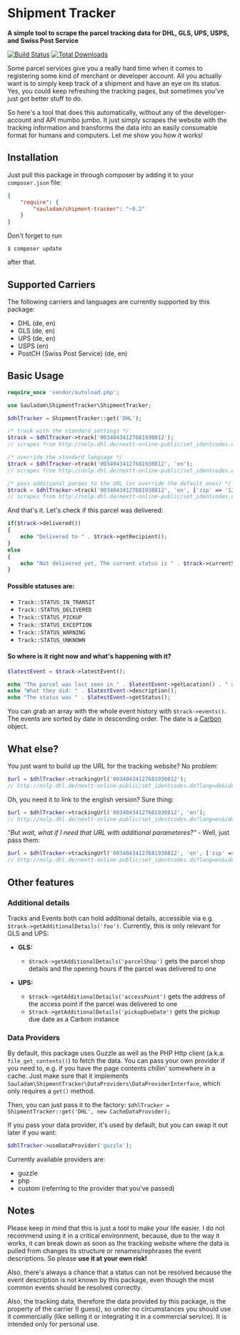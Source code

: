 # Shipment Tracker

**A simple tool to scrape the parcel tracking data for DHL, GLS, UPS, USPS, and Swiss Post Service**

[![Build Status](https://travis-ci.org/sauladam/shipment-tracker.svg?branch=master)](https://travis-ci.org/sauladam/shipment-tracker)
[![Total Downloads](https://poser.pugx.org/sauladam/shipment-tracker/downloads)](https://packagist.org/packages/sauladam/shipment-tracker)


Some parcel services give you a really hard time when it comes to registering some kind of merchant or developer account.
  All you actually want is to simply keep track of a shipment and have an eye on its status. Yes, you could keep refreshing
  the tracking pages, but sometimes you've just got better stuff to do. 
  
  So here's a tool that does this automatically, without any of the developer-account and API mumbo jumbo. It just simply scrapes the website with the tracking information and transforms the data into an easily consumable format for humans and computers. Let me show you how it works!

## Installation

Just pull this package in through composer by adding it to your `composer.json` file:

```json
{
    "require": {
        "sauladam/shipment-tracker": "~0.2"
    }
}
```

Don't forget to run 

    $ composer update

after that.

## Supported Carriers
The following carriers and languages are currently supported by this package:

- DHL (de, en)
- GLS (de, en)
- UPS (de, en)
- USPS (en)
- PostCH (Swiss Post Service) (de, en)

## Basic Usage

```php
require_once 'vendor/autoload.php';

use Sauladam\ShipmentTracker\ShipmentTracker;

$dhlTracker = ShipmentTracker::get('DHL');

/* track with the standard settings */
$track = $dhlTracker->track('00340434127681930812');
// scrapes from http://nolp.dhl.de/nextt-online-public/set_identcodes.do?lang=de&idc=00340434127681930812

/* override the standard language */
$track = $dhlTracker->track('00340434127681930812', 'en');
// scrapes from http://nolp.dhl.de/nextt-online-public/set_identcodes.do?lang=en&idc=00340434127681930812

/* pass additional params to the URL (or override the default ones) */
$track = $dhlTracker->track('00340434127681930812', 'en', ['zip' => '12345']);
// scrapes from http://nolp.dhl.de/nextt-online-public/set_identcodes.do?lang=en&idc=00340434127681930812&zip=12345
```

And that's it. Let's check if this parcel was delivered:

```php
if($track->delivered())
{
    echo "Delivered to " . $track->getRecipient();
}
else
{
    echo "Not delivered yet, The current status is " . $track->currentStatus();
}
```

#### Possible statuses are:

- `Track::STATUS_IN_TRANSIT`
- `Track::STATUS_DELIVERED`
- `Track::STATUS_PICKUP`
- `Track::STATUS_EXCEPTION`
- `Track::STATUS_WARNING`
- `Track::STATUS_UNKNOWN`

#### So where is it right now and what's happening with it?

```php
$latestEvent = $track->latestEvent();

echo "The parcel was last seen in " . $latestEvent->getLocation() . " on " . $latestEvent->getDate()->format('Y-m-d');
echo "What they did: " . $latestEvent->description();
echo "The status was " . $latestEvent->getStatus();
```

You can grab an array with the whole event history with `$track->events()`. The events are sorted by date in descending order. The date is a [Carbon](https://github.com/briannesbitt/Carbon) object.

## What else?
You just want to build up the URL for the tracking website? No problem:
```php
$url = $dhlTracker->trackingUrl('00340434127681930812');
// http://nolp.dhl.de/nextt-online-public/set_identcodes.do?lang=de&idc=00340434127681930812
```
Oh, you need it to link to the english version? Sure thing:
```php
$url = $dhlTracker->trackingUrl('00340434127681930812', 'en');
// http://nolp.dhl.de/nextt-online-public/set_identcodes.do?lang=en&idc=00340434127681930812
```
*"But wait, what if I need that URL with additional parameteres?"* - Well, just pass them:
```php
$url = $dhlTracker->trackingUrl('00340434127681930812', 'en', ['zip' => '12345']);
// http://nolp.dhl.de/nextt-online-public/set_identcodes.do?lang=en&idc=00340434127681930812&zip=12345
```

## Other features
### Additional details
Tracks and Events both can hold additional details, accessible via e.g. `$track->getAdditionalDetails('foo')`. Currently, this is only relevant for GLS and UPS:
- **GLS:** 
  - `$track->getAdditionalDetails('parcelShop')` gets the parcel shop details and the opening hours if the parcel was delivered to one
  
- **UPS:** 
  - `$track->getAdditionalDetails('accessPoint')` gets the address of the access point if the parcel was delivered to one
  - `$track->getAdditionalDetails('pickupDueDate')` gets the pickup due date as a Carbon instance

### Data Providers
By default, this package uses Guzzle as well as the PHP Http client (a.k.a. `file_get_contents()`) to fetch the data. You can pass your own provider if you need to, e.g. if you have the page contents chillin' somewhere in a cache. Just make sure that it implements `Sauladam\ShipmentTracker\DataProviders\DataProviderInterface`, which only requires a `get()` method.

Then, you can just pass it to the factory: `$dhlTracker = ShipmentTracker::get('DHL', new CacheDataProvider);`

If you pass your data provider, it's used by default, but you can swap it out later if you want:

```php
$dhlTracker->useDataProvider('guzzle');
```

Currently available providers are:
- guzzle
- php
- custom (referring to the provider that you've passed)


## Notes
Please keep in mind that this is just a tool to make your life easier. I do not recommend using it in a critical environment, because, due to the way it works, it can break down as soon as the tracking website where the data is pulled from changes its structure or renames/rephrases the event descriptions. So please **use it at your own risk!**

Also, there's always a chance that a status can not be resolved because the event description is not known by this package, even though the most common events should be resolved correctly.

Also, the tracking data, therefore the data provided by this package, is the property of the carrier (I guess), so under no circumstances you should use it commercially (like selling it or integrating it in a commercial service). It is intended only for personal use.
